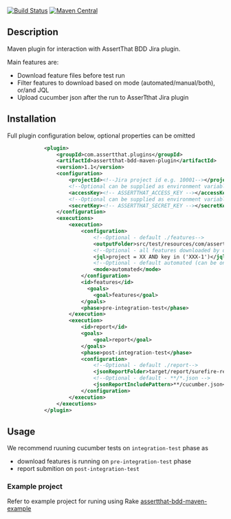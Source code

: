 [![Build Status](https://travis-ci.org/assertthat/assertthat-bdd-maven-plugin.svg?branch=master)](https://travis-ci.org/assertthat/assertthat-bdd-maven-plugin)
[![Maven Central](https://maven-badges.herokuapp.com/maven-central/com.assertthat.plugins/assertthat-bdd-maven-plugin/badge.svg)](https://maven-badges.herokuapp.com/maven-central/com.assertthat.plugins/assertthat-bdd-maven-plugin)

## Description

Maven plugin for interaction with AssertThat BDD Jira plugin.

Main features are:

- Download feature files before test run
- Filter features to download based on mode (automated/manual/both), or/and JQL
- Upload cucumber json after the run to AsserTthat Jira plugin

## Installation

Full plugin configuration below, optional properties can be omitted

```xml
            <plugin>
                <groupId>com.assertthat.plugins</groupId>
                <artifactId>assertthat-bdd-maven-plugin</artifactId>
                <version>1.1</version>
                <configuration>
                    <projectId><!--Jira project id e.g. 10001--></projectId>
                    <!--Optional can be supplied as environment variable ASSERTTHAT_ACCESS_KEY -->
                    <accessKey><!-- ASSERTTHAT_ACCESS_KEY --></accessKey>
                    <!--Optional can be supplied as environment variable ASSERTTHAT_SECRET_KEY -->
                    <secretKey><!-- ASSERTTHAT_SECRET_KEY --></secretKey>
                </configuration>
                <executions>
                    <execution>
                        <configuration>
                            <!--Optional - default ./features-->
                            <outputFolder>src/test/resources/com/assertthat/features</outputFolder>
                            <!--Optional - all features downloaded by default - should be a valid JQL-->
                            <jql>project = XX AND key in ('XXX-1')</jql>
                            <!--Optional - default automated (can be one of: manual/automated/both)-->
                            <mode>automated</mode>
                        </configuration>
                        <id>features</id>
                          <goals>
                            <goal>features</goal>
                        </goals>
                        <phase>pre-integration-test</phase>
                    </execution>
                    <execution>
                        <id>report</id>
                        <goals>
                            <goal>report</goal>
                        </goals>
                        <phase>post-integration-test</phase>
                        <configuration>
                            <!--Optional - default ./report-->
                            <jsonReportFolder>target/report/surefire-reports/cucumber/</jsonReportFolder>
                            <!--Optional - default - **/*.json -->
                            <jsonReportIncludePattern>**/cucumber.json</jsonReportIncludePattern>
                        </configuration>
                    </execution>
                </executions>
            </plugin>
```

## Usage
We recommend ruuning cucumber tests on `integration-test` phase as 

- download features is running on `pre-integration-test` phase 
-  report submition on `post-integration-test`

### Example project 

Refer to example project for runing using Rake [assertthat-bdd-maven-example](https://github.com/assertthat/assertthat-bdd-maven-example)
